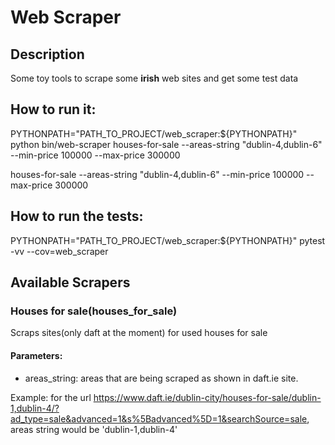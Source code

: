 # Web Scraper

## Description
Some toy tools to scrape some **irish** web sites and get some test data

## How to run it:
PYTHONPATH="PATH_TO_PROJECT/web_scraper:${PYTHONPATH}" python bin/web-scraper houses-for-sale --areas-string "dublin-4,dublin-6" --min-price 100000 --max-price 300000

houses-for-sale --areas-string "dublin-4,dublin-6" --min-price 100000 --max-price 300000

## How to run the tests:
PYTHONPATH="PATH_TO_PROJECT/web_scraper:${PYTHONPATH}" pytest -vv --cov=web_scraper

## Available Scrapers

### Houses for sale(houses_for_sale)

Scraps sites(only daft at the moment) for used houses for sale

#### Parameters:
* areas_string: areas that are being scraped as shown in daft.ie site.

Example: for the url https://www.daft.ie/dublin-city/houses-for-sale/dublin-1,dublin-4/?ad_type=sale&advanced=1&s%5Badvanced%5D=1&searchSource=sale,
areas string would be 'dublin-1,dublin-4'

